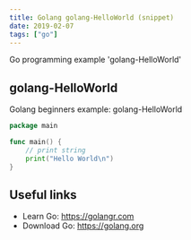 ```yaml
---
title: Golang golang-HelloWorld (snippet)
date: 2019-02-07
tags: ["go"]
---
```

Go programming example 'golang-HelloWorld'


## golang-HelloWorld

Golang beginners example: golang-HelloWorld

```go
package main

func main() {
	// print string
	print("Hello World\n")
}

```

## Useful links

- Learn Go: https://golangr.com
- Download Go: https://golang.org

